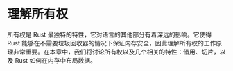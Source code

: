 # 理解所有权

所有权是 Rust 最独特的特性，它对语言的其他部分有着深远的影响。它使得 Rust 能够在不需要垃圾回收器的情况下保证内存安全，因此理解所有权的工作原理非常重要。在本章中，我们将讨论所有权以及几个相关的特性：借用、切片，以及 Rust 如何在内存中布局数据。